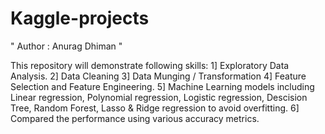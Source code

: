 # Kaggle-projects
 
 " Author : Anurag Dhiman "
 
This repository will demonstrate following skills:
1] Exploratory Data Analysis.
2] Data Cleaning
3] Data Munging / Transformation
4] Feature Selection and Feature Engineering.
5] Machine Learning models including Linear regression, Polynomial regression, 
Logistic regression, Descision Tree, Random Forest, Lasso & Ridge regression to avoid overfitting.
6] Compared the performance using various accuracy metrics.
